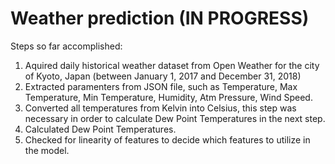 # Weather prediction (IN PROGRESS)

Steps so far accomplished:
1. Aquired daily historical weather dataset from Open Weather for the city of Kyoto, Japan (between January 1, 2017 and December 31, 2018)
2. Extracted paramenters from JSON file, such as Temperature, Max Temperature, Min Temperature, Humidity, Atm Pressure, Wind Speed.
3. Converted all temperatures from Kelvin into Celsius, this step was necessary in order to calculate Dew Point Temperatures in the next step.
4. Calculated Dew Point Temperatures.
5. Checked for linearity of features to decide which features to utilize in the model.

